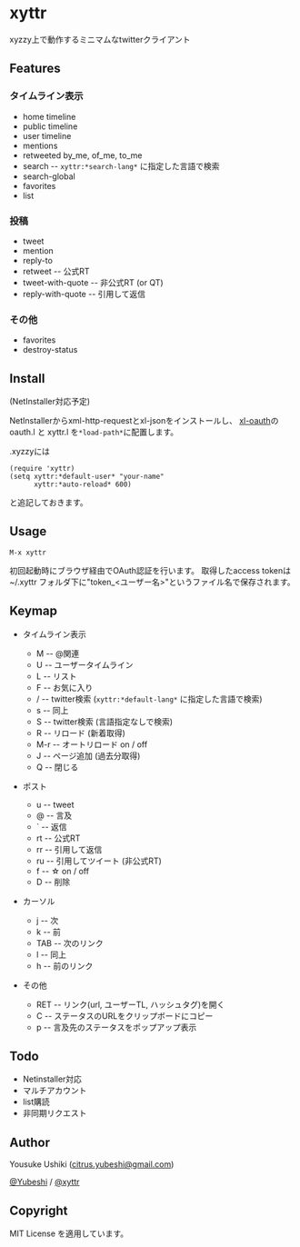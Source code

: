 # xyttr

xyzzy上で動作するミニマムなtwitterクライアント

## Features

### タイムライン表示
* home timeline
* public timeline
* user timeline
* mentions
* retweeted by_me, of_me, to_me
* search -- `xyttr:*search-lang*` に指定した言語で検索
* search-global
* favorites
* list

### 投稿
* tweet 
* mention
* reply-to
* retweet -- 公式RT
* tweet-with-quote -- 非公式RT (or QT)
* reply-with-quote -- 引用して返信

### その他
* favorites
* destroy-status


## Install
(NetInstaller対応予定)

NetInstallerからxml-http-requestとxl-jsonをインストールし、
[xl-oauth](http://github.com/youz/xl-oauth)のoauth.l と xyttr.l を`*load-path*`に配置します。

.xyzzyには

    (require 'xyttr)
    (setq xyttr:*default-user* "your-name"
          xyttr:*auto-reload* 600)

と追記しておきます。


## Usage

    M-x xyttr

初回起動時にブラウザ経由でOAuth認証を行います。
取得したaccess tokenは~/.xyttr フォルダ下に"token_<ユーザー名>"というファイル名で保存されます。


## Keymap

+ タイムライン表示
    - M -- @関連
    - U -- ユーザータイムライン
    - L -- リスト
    - F -- お気に入り
    - / -- twitter検索 (`xyttr:*default-lang*` に指定した言語で検索)
    - s -- 同上
    - S -- twitter検索 (言語指定なしで検索)
    - R -- リロード (新着取得)
    - M-r -- オートリロード on / off
    - J -- ページ追加 (過去分取得)
    - Q -- 閉じる

+ ポスト
    - u -- tweet
    - @ -- 言及
    - ` -- 返信
    - rt -- 公式RT
    - rr -- 引用して返信
    - ru -- 引用してツイート (非公式RT)
    - f -- ☆ on / off
    - D -- 削除

+ カーソル
    - j -- 次
    - k -- 前
    - TAB -- 次のリンク
    - l -- 同上
    - h -- 前のリンク

+ その他
    - RET -- リンク(url, ユーザーTL, ハッシュタグ)を開く
    - C -- ステータスのURLをクリップボードにコピー
    - p -- 言及先のステータスをポップアップ表示


## Todo
* Netinstaller対応
* マルチアカウント
* list購読
* 非同期リクエスト

## Author
Yousuke Ushiki (<citrus.yubeshi@gmail.com>)

[@Yubeshi](http://twitter.com/Yubeshi/) / [@xyttr](http://twitter.com/xyttr/)

## Copyright
MIT License を適用しています。

